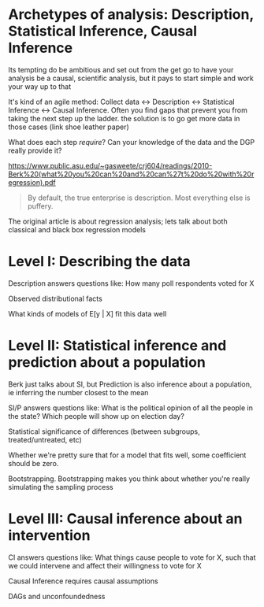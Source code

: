 # Archetypes of analysis: Description, Statistical Inference, Causal Inference

Its tempting do be ambitious and set out from the get go to have your analysis be a causal, scientific analysis, but it pays to start simple and work your way up to that

It's kind of an agile method: Collect data ↔️ Description ↔️ Statistical Inference ↔️ Causal Inference. Often you find gaps that prevent you from taking the next step up the ladder. the solution is to go get more data in those cases (link shoe leather paper)

What does each step _require_? Can your knowledge of the data and the DGP really provide it?

https://www.public.asu.edu/~gasweete/crj604/readings/2010-Berk%20(what%20you%20can%20and%20can%27t%20do%20with%20regression).pdf

> By default, the true enterprise is description. Most everything else is puffery.

The original article is about regression analysis; lets talk about both classical and black box regression models

# Level I: Describing the data

Description answers questions like: How many poll respondents voted for X

Observed distributional facts

What kinds of models of E[y | X] fit this data well

# Level II: Statistical inference and prediction about a population

Berk just talks about SI, but Prediction is also inference about a population, ie inferring the number closest to the mean

SI/P answers questions like: What is the political opinion of all the people in the state? Which people will show up on election day?

Statistical significance of differences (between subgroups, treated/untreated, etc)

Whether we're pretty sure that for a model that fits well, some coefficient should be zero. 

Bootstrapping. Bootstrapping makes you think about whether you're really simulating the sampling process

# Level III: Causal inference about an intervention

CI answers questions like: What things cause people to vote for X, such that we could intervene and affect their willingness to vote for X

Causal Inference requires causal assumptions

DAGs and unconfoundedness

